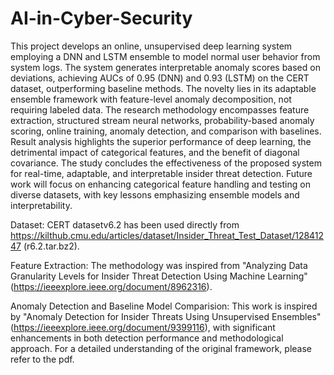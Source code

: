 # AI-in-Cyber-Security
This project develops an online, unsupervised deep learning system employing a DNN and LSTM ensemble to model normal user behavior from system logs. The system generates interpretable anomaly scores based on deviations, achieving AUCs of 0.95 (DNN) and 0.93 (LSTM) on the CERT dataset, outperforming baseline methods. The novelty lies in its adaptable ensemble framework with feature-level anomaly decomposition, not requiring labeled data. The research methodology encompasses feature extraction, structured stream neural networks, probability-based anomaly scoring, online training, anomaly detection, and comparison with baselines. Result analysis highlights the superior performance of deep learning, the detrimental impact of categorical features, and the benefit of diagonal covariance. The study concludes the effectiveness of the proposed system for real-time, adaptable, and interpretable insider threat detection. Future work will focus on enhancing categorical feature handling and testing on diverse datasets, with key lessons emphasizing ensemble models and interpretability.

Dataset:
CERT datasetv6.2 has been used directly from https://kilthub.cmu.edu/articles/dataset/Insider_Threat_Test_Dataset/12841247 (r6.2.tar.bz2).

Feature Extraction:
The methodology was inspired from "Analyzing Data Granularity Levels for Insider Threat Detection Using Machine Learning"(https://ieeexplore.ieee.org/document/8962316).

Anomaly Detection and Baseline Model Comparision:
This work is inspired by "Anomaly Detection for Insider Threats Using Unsupervised Ensembles"(https://ieeexplore.ieee.org/document/9399116), with significant enhancements in both detection performance and methodological approach. For a detailed understanding of the original framework, please refer to the pdf.
